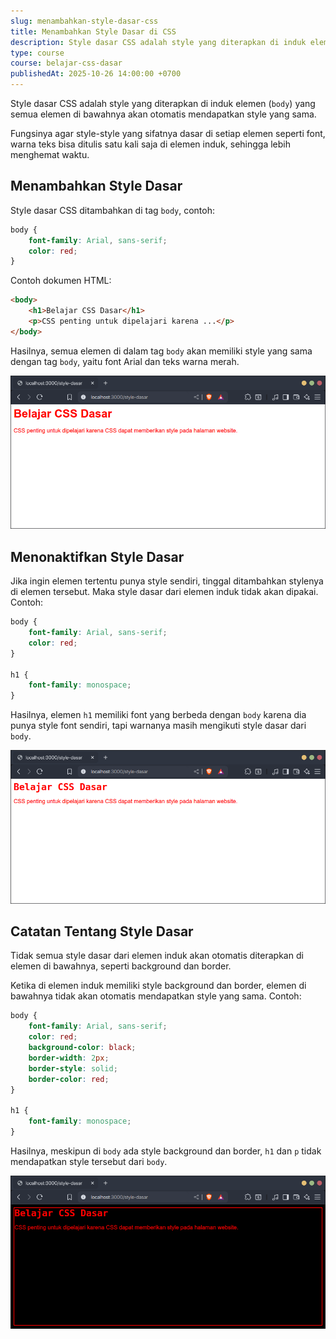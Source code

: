```yaml
---
slug: menambahkan-style-dasar-css
title: Menambahkan Style Dasar di CSS
description: Style dasar CSS adalah style yang diterapkan di induk elemen (`body`) yang semua elemen di bawahnya akan otomatis mendapatkan style yang sama.
type: course
course: belajar-css-dasar
publishedAt: 2025-10-26 14:00:00 +0700
---
```


Style dasar CSS adalah style yang diterapkan di induk elemen (`body`) yang semua elemen di bawahnya akan otomatis mendapatkan style yang sama.

Fungsinya agar style-style yang sifatnya dasar di setiap elemen seperti font, warna teks bisa ditulis satu kali saja di elemen induk, sehingga lebih menghemat waktu.

## Menambahkan Style Dasar

Style dasar CSS ditambahkan di tag `body`, contoh:

```css
body {
    font-family: Arial, sans-serif;
    color: red;
}
```

Contoh dokumen HTML:

```html
<body>
    <h1>Belajar CSS Dasar</h1>
    <p>CSS penting untuk dipelajari karena ...</p>
</body>
```

Hasilnya, semua elemen di dalam tag `body` akan memiliki style yang sama dengan tag `body`, yaitu font Arial dan teks warna merah.

![Hasil menambahkan style dasar](./images/12-menambahkan-style-dasar-css/hasil-style-dasar.png)

## Menonaktifkan Style Dasar

Jika ingin elemen tertentu punya style sendiri, tinggal ditambahkan stylenya di elemen tersebut. Maka style dasar dari elemen induk tidak akan dipakai. Contoh:

```css
body {
    font-family: Arial, sans-serif;
    color: red;
}

h1 {
    font-family: monospace;
}
```

Hasilnya, elemen `h1` memiliki font yang berbeda dengan `body` karena dia punya style font sendiri, tapi warnanya masih mengikuti style dasar dari `body`.

![Hasil menonaktifkan style dasar](./images/12-menambahkan-style-dasar-css/hasil-menonaktifkan-style-dasar.png)

## Catatan Tentang Style Dasar

Tidak semua style dasar dari elemen induk akan otomatis diterapkan di elemen di bawahnya, seperti background dan border.

Ketika di elemen induk memiliki style background dan border, elemen di bawahnya tidak akan otomatis mendapatkan style yang sama. Contoh:

```css
body {
    font-family: Arial, sans-serif;
    color: red;
    background-color: black;
    border-width: 2px;
    border-style: solid;
    border-color: red;
}

h1 {
    font-family: monospace;
}
```

Hasilnya, meskipun di `body` ada style background dan border, `h1` dan `p` tidak mendapatkan style tersebut dari `body`.

![Catatan tentang style dasar](./images/12-menambahkan-style-dasar-css/catatan-style-dasar.png)